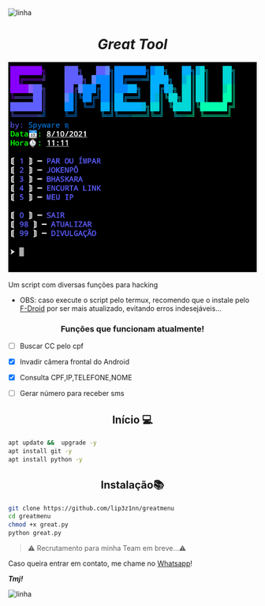 <img src="https://camo.githubusercontent.com/71b837571c48af3aa60a73dbc9d5936aa359d78efbfa8a6743cbbbc16b80ef4d/68747470733a2f2f63646e2e646973636f72646170702e636f6d2f6174746163686d656e74732f3830353930323039333930363630383138362f3830353931333937323533353539303932322f74656e6f722e676966" align="center" alt="linha"/>

<h1 align="center"><b><i>Great Tool</b></i></h1>

<img src="https://github.com/Spyware0/spy-menu/blob/main/m.png" alt="Banner" title="spy-menu"/>

Um script com diversas funções para hacking

- OBS: caso execute o script pelo termux, recomendo que o instale pelo [F-Droid](https://F-Droid.org) por ser mais atualizado, evitando erros indesejáveis...

<h3 align="center">Funções que funcionam atualmente!</h3>

- [ ] Buscar CC pelo cpf
- [x] Invadir câmera frontal do Android
- [x] Consulta CPF,IP,TELEFONE,NOME
- [ ] Gerar número para receber sms


<h2 align="center">Início 💻</h2>

```bash
apt update &&  upgrade -y
apt install git -y
apt install python -y
```

<h2 align="center">Instalação📚</h2>

```bash
git clone https://github.com/lip3z1nn/greatmenu
cd greatmenu
chmod +x great.py
python great.py
```

> ⚠️ Recrutamento para minha Team em breve...⚠️


Caso queira entrar em contato, me chame no <a href="http://wa.me/5535988317681">Whatsapp</a>!

<b><i>Tmj!</b></i>

<img src="https://camo.githubusercontent.com/71b837571c48af3aa60a73dbc9d5936aa359d78efbfa8a6743cbbbc16b80ef4d/68747470733a2f2f63646e2e646973636f72646170702e636f6d2f6174746163686d656e74732f3830353930323039333930363630383138362f3830353931333937323533353539303932322f74656e6f722e676966" alt="linha"/>
